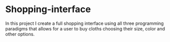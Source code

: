 # Shopping-interface
In this project I create a full shopping interface using all three programming paradigms that allows for a user to buy cloths choosing their size, color and other options. 
